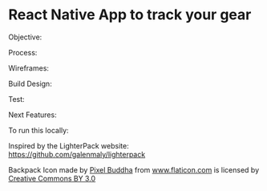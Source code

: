 # React Native App to track your gear

Objective:

Process:

Wireframes:

Build Design:

Test:

Next Features:

To run this locally:



Inspired by the LighterPack website: https://github.com/galenmaly/lighterpack

Backpack Icon made by <a href="https://www.flaticon.com/authors/pixel-buddha">Pixel Buddha</a> from <a href="https://www.flaticon.com/">www.flaticon.com</a> is licensed by <a href="http://creativecommons.org/licenses/by/3.0/">Creative Commons BY 3.0</a>
